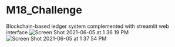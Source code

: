 
# M18_Challenge
Blockchain-based ledger system complemented with streamlit web interface
![Screen Shot 2021-06-05 at 1 36 19 PM](https://user-images.githubusercontent.com/75816354/120904937-ca875380-c603-11eb-8397-97b5f7daf652.png)
![Screen Shot 2021-06-05 at 1 37 54 PM](https://user-images.githubusercontent.com/75816354/120904999-176b2a00-c604-11eb-93d0-d53da87de148.png)
